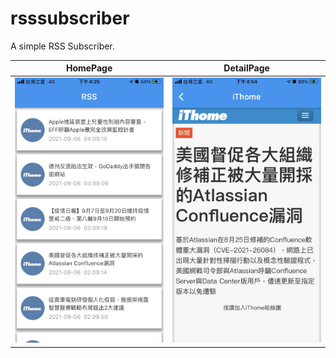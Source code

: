 # rsssubscriber

A simple RSS Subscriber.

|HomePage|DetailPage|
----------|----------|
![HomePage](./docs/assets/snapshot.jpg)|![DetailPage](./docs/assets/snapshot1.jpg)|

<!-- <img src="snapshot.jpg" alt="snapshot" width="45%"/>
<img src="snapshot1.jpg" alt="snapshot" width="45%"/> -->